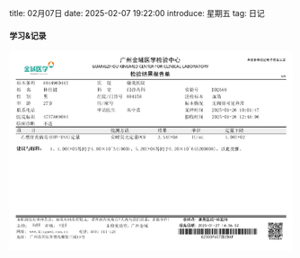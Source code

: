 title: 02月07日
date: 2025-02-07 19:22:00
introduce: 星期五
tag: 日记

#### 学习&记录
![mmexport118afb6ab7c2644989990635a2641749_1738932882979](/static/img/2025/02/07/mmexport118afb6ab7c2644989990635a2641749_1738932882979.jpg)

